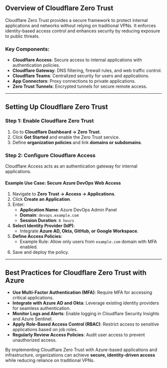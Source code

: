 
## **Overview of Cloudflare Zero Trust**
Cloudflare Zero Trust provides a secure framework to protect internal applications and networks without relying on traditional VPNs. It enforces identity-based access control and enhances security by reducing exposure to public threats.

### **Key Components:**
- **Cloudflare Access**: Secure access to internal applications with authentication policies.
- **Cloudflare Gateway**: DNS filtering, firewall rules, and web traffic control.
- **Cloudflare Teams**: Centralized security for users and applications.
- **App Connectors**: Proxy connections to private applications.
- **Zero Trust Tunnels**: Encrypted tunnels for secure remote access.

---

## **Setting Up Cloudflare Zero Trust**
### **Step 1: Enable Cloudflare Zero Trust**
1. Go to **Cloudflare Dashboard → Zero Trust**.
2. Click **Get Started** and enable the Zero Trust service.
3. Define **organization policies** and link **domains or subdomains**.

### **Step 2: Configure Cloudflare Access**
Cloudflare Access acts as an authentication gateway for internal applications.

#### **Example Use Case: Secure Azure DevOps Web Access**
1. Navigate to **Zero Trust → Access → Applications**.
2. Click **Create an Application**.
3. Enter:
   - **Application Name**: Azure DevOps Admin Panel
   - **Domain**: `devops.example.com`
   - **Session Duration**: `8 hours`
4. **Select Identity Provider (IdP)**:
   - Integrate **Azure AD, Okta, GitHub, or Google Workspace**.
5. **Define Access Policies**:
   - Example Rule: Allow only users from `example.com` domain with MFA enabled.
6. Save and deploy the policy.

---

## **Best Practices for Cloudflare Zero Trust with Azure**
- **Use Multi-Factor Authentication (MFA)**: Require MFA for accessing critical applications.
- **Integrate with Azure AD and Okta**: Leverage existing identity providers for seamless authentication.
- **Monitor Logs and Alerts**: Enable logging in Cloudflare Security Insights and Azure Sentinel.
- **Apply Role-Based Access Control (RBAC)**: Restrict access to sensitive applications based on job roles.
- **Regularly Review Access Policies**: Audit user access to prevent unauthorized access.

By implementing Cloudflare Zero Trust with Azure-based applications and infrastructure, organizations can achieve **secure, identity-driven access** while reducing reliance on traditional VPNs.
